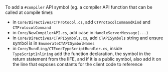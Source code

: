 To add a `#compiler` API symbol (eg. a compiler API function that can be called at compile time):
- in `Core/Directives/CTProtocol.cs`, add `CTProtocolCommandKind` and `CTProtocolCommand`
- in `Core/NewCompilerAPI.cs`, add case in `HandleServerMessage(...)`
- in `Core/Directives/CTAPISymbols.cs`, add `CTAPISymbols` string and ensure symbol is in `EnumerateCTAPISymbolNames`
- in `Core/Bundling/CTExecTypeScriptBundler.cs`, inside `TypeScriptInlining` add the function declaration, the symbol in the return statement from the IIFE, and if it is a public symbol, also add it on the line that exposes constants for the client code to reference 